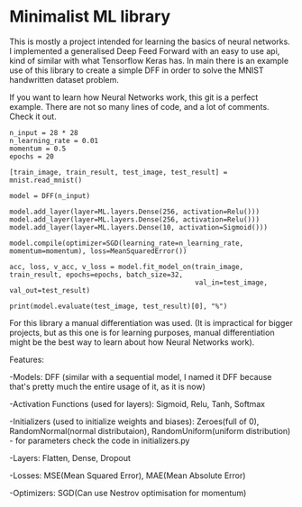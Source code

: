 # Minimalist ML library
This is mostly a project intended for learning the basics of neural networks. I implemented a generalised Deep Feed Forward with an easy to use api, kind of similar with what Tensorflow Keras has.
In main there is an example use of this library to create a simple DFF in order to solve the MNIST handwritten dataset problem.

If you want to learn how Neural Networks work, this git is a perfect example. There are not so many lines of code, and a lot of comments. Check it out.

    n_input = 28 * 28
    n_learning_rate = 0.01
    momentum = 0.5
    epochs = 20

    [train_image, train_result, test_image, test_result] = mnist.read_mnist()

    model = DFF(n_input)

    model.add_layer(layer=ML.layers.Dense(256, activation=Relu()))
    model.add_layer(layer=ML.layers.Dense(256, activation=Relu()))
    model.add_layer(layer=ML.layers.Dense(10, activation=Sigmoid()))

    model.compile(optimizer=SGD(learning_rate=n_learning_rate, momentum=momentum), loss=MeanSquaredError())

    acc, loss, v_acc, v_loss = model.fit_model_on(train_image, train_result, epochs=epochs, batch_size=32,
                                                  val_in=test_image, val_out=test_result)

    print(model.evaluate(test_image, test_result)[0], "%")
    
For this library a manual differentiation was used. (It is impractical for bigger projects, but as this one is for learning purposes, manual differentiation might be the best way to learn about how Neural Networks work).

Features:

-Models: DFF (similar with a sequential model, I named it DFF because that's pretty much the entire usage of it, as it is now)

-Activation Functions (used for layers): Sigmoid, Relu, Tanh, Softmax

-Initializers (used to initialize weights and biases): Zeroes(full of 0), RandomNormal(normal distributaion), RandomUniform(uniform distribution) - for parameters check the code in initializers.py

-Layers: Flatten, Dense, Dropout

-Losses: MSE(Mean Squared Error), MAE(Mean Absolute Error)

-Optimizers: SGD(Can use Nestrov optimisation for momentum)

